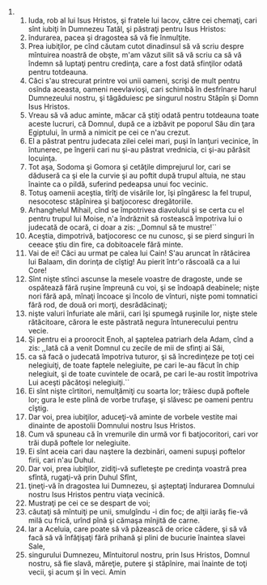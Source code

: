 <ol>
  <li>
    <ol>
      <li>Iuda, rob al lui Isus Hristos, şi fratele lui Iacov, către cei chemaţi, cari sînt iubiţi în Dumnezeu Tatăl, şi păstraţi pentru Isus Hristos:</li>
      <li>îndurarea, pacea şi dragostea să vă fie înmulţite.</li>
      <li>Prea iubiţilor, pe cînd căutam cutot dinadinsul să vă scriu despre mîntuirea noastră de obşte, m'am văzut silit să vă scriu ca să vă îndemn să luptaţi pentru credinţa, care a fost dată sfinţilor odată pentru totdeauna.</li>
      <li>Căci s'au strecurat printre voi unii oameni, scrişi de mult pentru osînda aceasta, oameni neevlavioşi, cari schimbă în desfrînare harul Dumnezeului nostru, şi tăgăduiesc pe singurul nostru Stăpîn şi Domn Isus Hristos.</li>
      <li>Vreau să vă aduc aminte, măcar că ştiţi odată pentru totdeauna toate aceste lucruri, că Domnul, după ce a izbăvit pe poporul Său din ţara Egiptului, în urmă a nimicit pe cei ce n'au crezut.</li>
      <li>El a păstrat pentru judecata zilei celei mari, puşi în lanţuri vecinice, în întunerec, pe îngerii cari nu şi-au păstrat vrednicia, ci şi-au părăsit locuinţa.</li>
      <li>Tot aşa, Sodoma şi Gomora şi cetăţile dimprejurul lor, cari se dăduseră ca şi ele la curvie şi au poftit după trupul altuia, ne stau înainte ca o pildă, suferind pedeapsa unui foc vecinic.</li>
      <li>Totuş oamenii aceştia, tîrîţi de visările lor, îşi pîngăresc la fel trupul, nesocotesc stăpînirea şi batjocoresc dregătoriile.</li>
      <li>Arhanghelul Mihail, cînd se împotrivea diavolului şi se certa cu el pentru trupul lui Moise, n'a îndrăznit să rostească împotriva lui o judecată de ocară, ci doar a zis: ,,Domnul să te mustre!``</li>
      <li>Aceştia, dimpotrivă, batjocoresc ce nu cunosc, şi se pierd singuri în ceeace ştiu din fire, ca dobitoacele fără minte.</li>
      <li>Vai de ei! Căci au urmat pe calea lui Cain! S'au aruncat în rătăcirea lui Balaam, din dorinţa de cîştig! Au pierit într'o răscoală ca a lui Core!</li>
      <li>Sînt nişte stînci ascunse la mesele voastre de dragoste, unde se ospătează fără ruşine împreună cu voi, şi se îndoapă deabinele; nişte nori fără apă, mînaţi încoace şi încolo de vînturi, nişte pomi tomnatici fără rod, de două ori morţi, desrădăcinaţi;</li>
      <li>nişte valuri înfuriate ale mării, cari îşi spumegă ruşinile lor, nişte stele rătăcitoare, cărora le este păstrată negura întunerecului pentru vecie.</li>
      <li>Şi pentru ei a proorocit Enoh, al şaptelea patriarh dela Adam, cînd a zis: ,,Iată că a venit Domnul cu zecile de mii de sfinţi ai Săi,</li>
      <li>ca să facă o judecată împotriva tuturor, şi să încredinţeze pe toţi cei nelegiuiţi, de toate faptele nelegiuite, pe cari le-au făcut în chip nelegiuit, şi de toate cuvintele de ocară, pe cari le-au rostit împotriva Lui aceşti păcătoşi nelegiuiţi.``</li>
      <li>Ei sînt nişte cîrtitori, nemulţămiţi cu soarta lor; trăiesc după poftele lor; gura le este plină de vorbe trufaşe, şi slăvesc pe oameni pentru cîştig.</li>
      <li>Dar voi, prea iubiţilor, aduceţi-vă aminte de vorbele vestite mai dinainte de apostolii Domnului nostru Isus Hristos.</li>
      <li>Cum vă spuneau că în vremurile din urmă vor fi batjocoritori, cari vor trăi după poftele lor nelegiuite.</li>
      <li>Ei sînt aceia cari dau naştere la dezbinări, oameni supuşi poftelor firii, cari n'au Duhul.</li>
      <li>Dar voi, prea iubiţilor, zidiţi-vă sufleteşte pe credinţa voastră prea sfîntă, rugaţi-vă prin Duhul Sfînt,</li>
      <li>ţineţi-vă în dragostea lui Dumnezeu, şi aşteptaţi îndurarea Domnului nostru Isus Hristos pentru viaţa vecinică.</li>
      <li>Mustraţi pe cei ce se despart de voi;</li>
      <li>căutaţi să mîntuiţi pe unii, smulgîndu -i din foc; de alţii iarăş fie-vă milă cu frică, urînd pînă şi cămaşa mînjită de carne.</li>
      <li>Iar a Aceluia, care poate să vă păzească de orice cădere, şi să vă facă să vă înfăţişaţi fără prihană şi plini de bucurie înaintea slavei Sale,</li>
      <li>singurului Dumnezeu, Mîntuitorul nostru, prin Isus Hristos, Domnul nostru, să fie slavă, măreţie, putere şi stăpînire, mai înainte de toţi vecii, şi acum şi în veci. Amin</li>
    </ol>
  </li>
</ol>